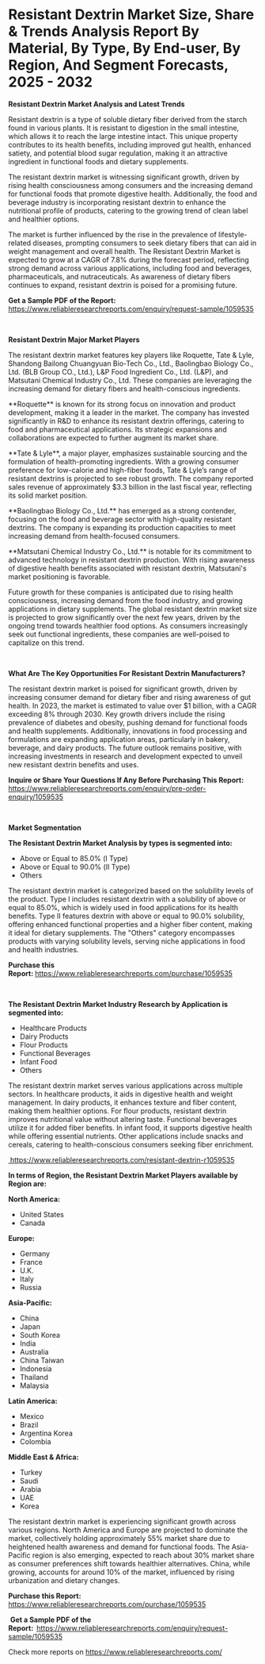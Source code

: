 <p><h1>Resistant Dextrin Market Size, Share & Trends Analysis Report By Material, By Type, By End-user, By Region, And Segment Forecasts, 2025 - 2032</h1></p><p><strong>Resistant Dextrin Market Analysis and Latest Trends</strong></p>
<p><p>Resistant dextrin is a type of soluble dietary fiber derived from the starch found in various plants. It is resistant to digestion in the small intestine, which allows it to reach the large intestine intact. This unique property contributes to its health benefits, including improved gut health, enhanced satiety, and potential blood sugar regulation, making it an attractive ingredient in functional foods and dietary supplements.</p><p>The resistant dextrin market is witnessing significant growth, driven by rising health consciousness among consumers and the increasing demand for functional foods that promote digestive health. Additionally, the food and beverage industry is incorporating resistant dextrin to enhance the nutritional profile of products, catering to the growing trend of clean label and healthier options.</p><p>The market is further influenced by the rise in the prevalence of lifestyle-related diseases, prompting consumers to seek dietary fibers that can aid in weight management and overall health. The Resistant Dextrin Market is expected to grow at a CAGR of 7.8% during the forecast period, reflecting strong demand across various applications, including food and beverages, pharmaceuticals, and nutraceuticals. As awareness of dietary fibers continues to expand, resistant dextrin is poised for a promising future.</p></p>
<p><strong>Get a Sample PDF of the Report:&nbsp;</strong> <a href="https://www.reliableresearchreports.com/enquiry/request-sample/1059535?utm_campaign=2338&utm_medium=2&utm_source=Github&utm_content=ia&utm_term=14022025&utm_id=resistant-dextrin">https://www.reliableresearchreports.com/enquiry/request-sample/1059535</a></p>
<p>&nbsp;</p>
<p><strong>Resistant Dextrin Major Market Players</strong></p>
<p><p>The resistant dextrin market features key players like Roquette, Tate & Lyle, Shandong Bailong Chuangyuan Bio-Tech Co., Ltd., Baolingbao Biology Co., Ltd. (BLB Group CO., Ltd.), L&P Food Ingredient Co., Ltd. (L&P), and Matsutani Chemical Industry Co., Ltd. These companies are leveraging the increasing demand for dietary fibers and health-conscious ingredients.</p><p>**Roquette** is known for its strong focus on innovation and product development, making it a leader in the market. The company has invested significantly in R&D to enhance its resistant dextrin offerings, catering to food and pharmaceutical applications. Its strategic expansions and collaborations are expected to further augment its market share.</p><p>**Tate & Lyle**, a major player, emphasizes sustainable sourcing and the formulation of health-promoting ingredients. With a growing consumer preference for low-calorie and high-fiber foods, Tate & Lyle’s range of resistant dextrins is projected to see robust growth. The company reported sales revenue of approximately $3.3 billion in the last fiscal year, reflecting its solid market position.</p><p>**Baolingbao Biology Co., Ltd.** has emerged as a strong contender, focusing on the food and beverage sector with high-quality resistant dextrins. The company is expanding its production capacities to meet increasing demand from health-focused consumers.</p><p>**Matsutani Chemical Industry Co., Ltd.** is notable for its commitment to advanced technology in resistant dextrin production. With rising awareness of digestive health benefits associated with resistant dextrin, Matsutani's market positioning is favorable.</p><p>Future growth for these companies is anticipated due to rising health consciousness, increasing demand from the food industry, and growing applications in dietary supplements. The global resistant dextrin market size is projected to grow significantly over the next few years, driven by the ongoing trend towards healthier food options. As consumers increasingly seek out functional ingredients, these companies are well-poised to capitalize on this trend.</p></p>
<p>&nbsp;</p>
<p><strong>What Are The Key Opportunities For Resistant Dextrin Manufacturers?</strong></p>
<p><p>The resistant dextrin market is poised for significant growth, driven by increasing consumer demand for dietary fiber and rising awareness of gut health. In 2023, the market is estimated to value over $1 billion, with a CAGR exceeding 8% through 2030. Key growth drivers include the rising prevalence of diabetes and obesity, pushing demand for functional foods and health supplements. Additionally, innovations in food processing and formulations are expanding application areas, particularly in bakery, beverage, and dairy products. The future outlook remains positive, with increasing investments in research and development expected to unveil new resistant dextrin benefits and uses.</p></p>
<p><strong>Inquire or Share Your Questions If Any Before Purchasing This Report:</strong> <a href="https://www.reliableresearchreports.com/enquiry/pre-order-enquiry/1059535?utm_campaign=2338&utm_medium=2&utm_source=Github&utm_content=ia&utm_term=14022025&utm_id=resistant-dextrin">https://www.reliableresearchreports.com/enquiry/pre-order-enquiry/1059535</a></p>
<p>&nbsp;</p>
<p><strong>Market Segmentation</strong></p>
<p><strong>The Resistant Dextrin Market Analysis by types is segmented into:</strong></p>
<p><ul><li>Above or Equal to 85.0% (Ⅰ Type)</li><li>Above or Equal to 90.0% (Ⅱ Type)</li><li>Others</li></ul></p>
<p><p>The resistant dextrin market is categorized based on the solubility levels of the product. Type I includes resistant dextrin with a solubility of above or equal to 85.0%, which is widely used in food applications for its health benefits. Type II features dextrin with above or equal to 90.0% solubility, offering enhanced functional properties and a higher fiber content, making it ideal for dietary supplements. The "Others" category encompasses products with varying solubility levels, serving niche applications in food and health industries.</p></p>
<p><strong>Purchase this Report:&nbsp;</strong><a href="https://www.reliableresearchreports.com/purchase/1059535?utm_campaign=2338&utm_medium=2&utm_source=Github&utm_content=ia&utm_term=14022025&utm_id=resistant-dextrin">https://www.reliableresearchreports.com/purchase/1059535</a></p>
<p>&nbsp;</p>
<p><strong>The Resistant Dextrin Market Industry Research by Application is segmented into:</strong></p>
<p><ul><li>Healthcare Products</li><li>Dairy Products</li><li>Flour Products</li><li>Functional Beverages</li><li>Infant Food</li><li>Others</li></ul></p>
<p><p>The resistant dextrin market serves various applications across multiple sectors. In healthcare products, it aids in digestive health and weight management. In dairy products, it enhances texture and fiber content, making them healthier options. For flour products, resistant dextrin improves nutritional value without altering taste. Functional beverages utilize it for added fiber benefits. In infant food, it supports digestive health while offering essential nutrients. Other applications include snacks and cereals, catering to health-conscious consumers seeking fiber enrichment.</p></p>
<p><a href="https://www.reliableresearchreports.com/resistant-dextrin-r1059535?utm_campaign=2338&utm_medium=2&utm_source=Github&utm_content=ia&utm_term=14022025&utm_id=resistant-dextrin">&nbsp;https://www.reliableresearchreports.com/resistant-dextrin-r1059535</a></p>
<p><strong>In terms of Region, the Resistant Dextrin Market Players available by Region are:</strong></p>
<p>
    <p> <strong> North America: </strong>
        <ul>
            <li>United States</li>
            <li>Canada</li>
        </ul>
        </p> 
    <p> <strong> Europe: </strong>
        <ul>
            <li>Germany</li>
            <li>France</li>
            <li>U.K.</li>
            <li>Italy</li>
            <li>Russia</li>
        </ul>
        </p> 
    <p> <strong> Asia-Pacific: </strong>
        <ul>
            <li>China</li>
            <li>Japan</li>
            <li>South Korea</li>
            <li>India</li>
            <li>Australia</li>
            <li>China Taiwan</li>
            <li>Indonesia</li>
            <li>Thailand</li>
            <li>Malaysia</li>
        </ul>
        </p> 
    <p> <strong> Latin America: </strong>
        <ul>
            <li>Mexico</li>
            <li>Brazil</li>
            <li>Argentina Korea</li>
            <li>Colombia</li>
        </ul>
        </p> 
    <p> <strong> Middle East & Africa: </strong>
        <ul>
            <li>Turkey</li>
            <li>Saudi</li>
            <li>Arabia</li>
            <li>UAE</li>
            <li>Korea</li>
        </ul>
    </p>
    </p>
<p><p>The resistant dextrin market is experiencing significant growth across various regions. North America and Europe are projected to dominate the market, collectively holding approximately 55% market share due to heightened health awareness and demand for functional foods. The Asia-Pacific region is also emerging, expected to reach about 30% market share as consumer preferences shift towards healthier alternatives. China, while growing, accounts for around 10% of the market, influenced by rising urbanization and dietary changes.</p></p>
<p><strong>Purchase this Report: </strong><a href="https://www.reliableresearchreports.com/purchase/1059535?utm_campaign=2338&utm_medium=2&utm_source=Github&utm_content=ia&utm_term=14022025&utm_id=resistant-dextrin">https://www.reliableresearchreports.com/purchase/1059535</a></p>
<p>&nbsp;<strong>Get a Sample PDF of the Report:&nbsp;&nbsp;</strong><a href="https://www.reliableresearchreports.com/enquiry/request-sample/1059535?utm_campaign=2338&utm_medium=2&utm_source=Github&utm_content=ia&utm_term=14022025&utm_id=resistant-dextrin">https://www.reliableresearchreports.com/enquiry/request-sample/1059535</a></p>
<p><strong></strong></p>
<p>Check more reports on <a href="https://www.reliableresearchreports.com/?utm_campaign=2338&utm_medium=2&utm_source=Github&utm_content=ia&utm_term=14022025&utm_id=resistant-dextrin">https://www.reliableresearchreports.com/</a></p>